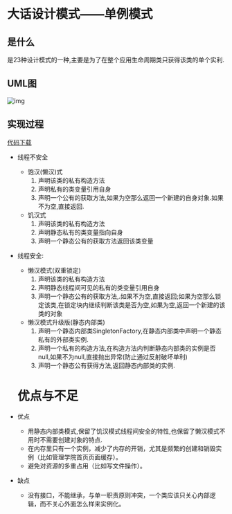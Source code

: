 # 大话设计模式——单例模式

## 是什么

是23种设计模式的一种,主要是为了在整个应用生命周期类只获得该类的单个实利.

## UML图

![img](https://img-blog.csdn.net/20141005003523312?watermark/2/text/aHR0cDovL2Jsb2cuY3Nkbi5uZXQvbGh5X3ljdQ==/font/5a6L5L2T/fontsize/400/fill/I0JBQkFCMA==/dissolve/70/gravity/Center)

## 实现过程

[代码下载](https://github.com/JerryDtj/designPattern/tree/master/singletonPattern)

- 线程不安全

  - 饱汉(懒汉)式
    1. 声明该类的私有构造方法
    2. 声明私有的类变量引用自身
    3. 声明一个公有的获取方法,如果为空那么返回一个新建的自身对象.如果不为空,直接返回.
  - 饥汉式
    1. 声明该类的私有构造方法
    2. 声明静态私有的类变量指向自身
    3. 声明一个静态公有的获取方法返回该类变量

- 线程安全:

  - 懒汉模式(双重锁定)
    1. 声明该类的私有构造方法
    2. 声明静态线程间可见的私有的类变量引用自身
    3. 声明一个静态公有的获取方法,.如果不为空,直接返回;如果为空那么锁定该类,在锁定块内继续判断该类是否为空,如果为空,返回一个新建的该类的对象
  - 懒汉模式升级版(静态内部类)
    1. 声明一个静态内部类SingletonFactory,在静态内部类中声明一个静态私有的外部类实例.
    2. 声明一个私有的构造方法,在构造方法内判断静态内部类的实例是否null,如果不为null,直接抛出异常(防止通过反射破坏单利)
    3. 声明一个静态公有获得方法,返回静态内部类的实例.

  # 优点与不足

- 优点
  - 用静态内部类模式,保留了饥汉模式线程间安全的特性,也保留了懒汉模式不用时不需要创建对象的特点.
  - 在内存里只有一个实例，减少了内存的开销，尤其是频繁的创建和销毁实例（比如管理学院首页页面缓存）。 
  - 避免对资源的多重占用（比如写文件操作）。
- 缺点
  - 没有接口，不能继承，与单一职责原则冲突，一个类应该只关心内部逻辑，而不关心外面怎么样来实例化。